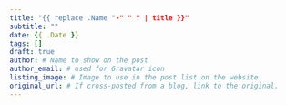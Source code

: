 ```yaml
---
title: "{{ replace .Name "-" " " | title }}"
subtitle: ""
date: {{ .Date }}
tags: []
draft: true
author: # Name to show on the post
author_email: # used for Gravatar icon
listing_image: # Image to use in the post list on the website
original_url: # If cross-posted from a blog, link to the original.
---
```


